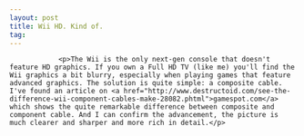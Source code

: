 ```yaml
---
layout: post
title: Wii HD. Kind of.
tag: 
---
```



                <p>The Wii is the only next-gen console that doesn't feature HD graphics. If you own a Full HD TV (like me) you'll find the Wii graphics a bit blurry, especially when playing games that feature advanced graphics. The solution is quite simple: a composite cable. I've found an article on <a href="http://www.destructoid.com/see-the-difference-wii-component-cables-make-28082.phtml">gamespot.com</a> which shows the quite remarkable difference between composite and component cable. And I can confirm the advancement, the picture is much clearer and sharper and more rich in detail.</p>
            
